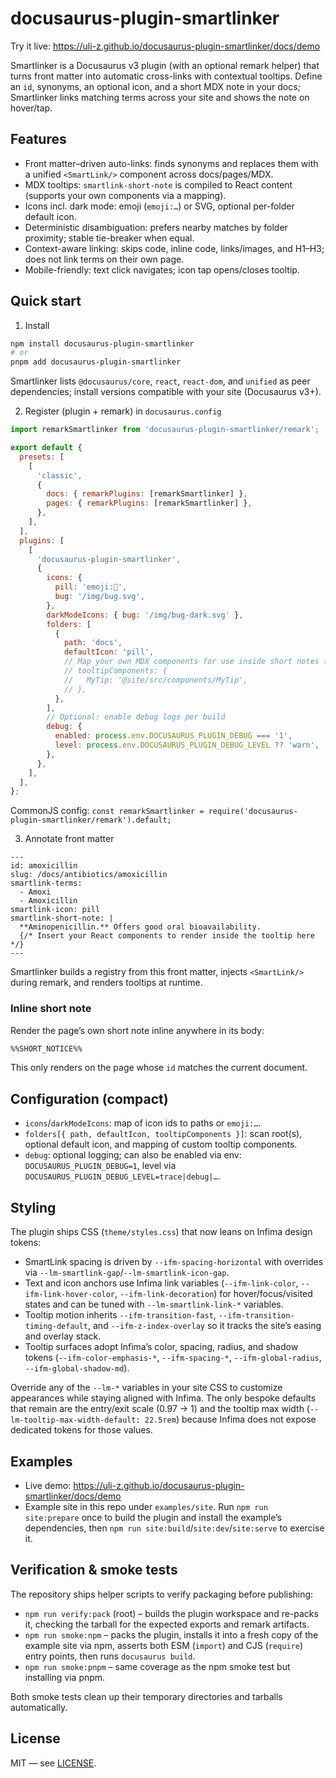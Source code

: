 # docusaurus-plugin-smartlinker

Try it live: https://uli-z.github.io/docusaurus-plugin-smartlinker/docs/demo

Smartlinker is a Docusaurus v3 plugin (with an optional remark helper) that turns front matter into automatic cross-links with contextual tooltips. Define an `id`, synonyms, an optional icon, and a short MDX note in your docs; Smartlinker links matching terms across your site and shows the note on hover/tap.

## Features

- Front matter–driven auto-links: finds synonyms and replaces them with a unified `<SmartLink/>` component across docs/pages/MDX.
- MDX tooltips: `smartlink-short-note` is compiled to React content (supports your own components via a mapping).
- Icons incl. dark mode: emoji (`emoji:…`) or SVG, optional per-folder default icon.
- Deterministic disambiguation: prefers nearby matches by folder proximity; stable tie-breaker when equal.
- Context-aware linking: skips code, inline code, links/images, and H1–H3; does not link terms on their own page.
- Mobile-friendly: text click navigates; icon tap opens/closes tooltip.

## Quick start

1) Install

```bash
npm install docusaurus-plugin-smartlinker
# or
pnpm add docusaurus-plugin-smartlinker
```

Smartlinker lists `@docusaurus/core`, `react`, `react-dom`, and `unified` as peer dependencies; install versions compatible with your site (Docusaurus v3+).

2) Register (plugin + remark) in `docusaurus.config`

```js
import remarkSmartlinker from 'docusaurus-plugin-smartlinker/remark';

export default {
  presets: [
    [
      'classic',
      {
        docs: { remarkPlugins: [remarkSmartlinker] },
        pages: { remarkPlugins: [remarkSmartlinker] },
      },
    ],
  ],
  plugins: [
    [
      'docusaurus-plugin-smartlinker',
      {
        icons: {
          pill: 'emoji:💊',
          bug: '/img/bug.svg',
        },
        darkModeIcons: { bug: '/img/bug-dark.svg' },
        folders: [
          {
            path: 'docs',
            defaultIcon: 'pill',
            // Map your own MDX components for use inside short notes (tooltips)
            // tooltipComponents: {
            //   MyTip: '@site/src/components/MyTip',
            // },
          },
        ],
        // Optional: enable debug logs per build
        debug: {
          enabled: process.env.DOCUSAURUS_PLUGIN_DEBUG === '1',
          level: process.env.DOCUSAURUS_PLUGIN_DEBUG_LEVEL ?? 'warn',
        },
      },
    ],
  ],
};
```

CommonJS config: `const remarkSmartlinker = require('docusaurus-plugin-smartlinker/remark').default;`

3) Annotate front matter

```mdx
---
id: amoxicillin
slug: /docs/antibiotics/amoxicillin
smartlink-terms:
  - Amoxi
  - Amoxicillin
smartlink-icon: pill
smartlink-short-note: |
  **Aminopenicillin.** Offers good oral bioavailability.
  {/* Insert your React components to render inside the tooltip here */}
---
```

Smartlinker builds a registry from this front matter, injects `<SmartLink/>` during remark, and renders tooltips at runtime.

### Inline short note

Render the page’s own short note inline anywhere in its body:

```md
%%SHORT_NOTICE%%
```

This only renders on the page whose `id` matches the current document.

## Configuration (compact)

- `icons`/`darkModeIcons`: map of icon ids to paths or `emoji:…`.
- `folders[{ path, defaultIcon, tooltipComponents }]`: scan root(s), optional default icon, and mapping of custom tooltip components.
- `debug`: optional logging; can also be enabled via env: `DOCUSAURUS_PLUGIN_DEBUG=1`, level via `DOCUSAURUS_PLUGIN_DEBUG_LEVEL=trace|debug|…`.

## Styling

The plugin ships CSS (`theme/styles.css`) that now leans on Infima design tokens:

- SmartLink spacing is driven by `--ifm-spacing-horizontal` with overrides via `--lm-smartlink-gap`/`--lm-smartlink-icon-gap`.
- Text and icon anchors use Infima link variables (`--ifm-link-color`, `--ifm-link-hover-color`, `--ifm-link-decoration`) for hover/focus/visited states and can be tuned with `--lm-smartlink-link-*` variables.
- Tooltip motion inherits `--ifm-transition-fast`, `--ifm-transition-timing-default`, and `--ifm-z-index-overlay` so it tracks the site’s easing and overlay stack.
- Tooltip surfaces adopt Infima’s color, spacing, radius, and shadow tokens (`--ifm-color-emphasis-*`, `--ifm-spacing-*`, `--ifm-global-radius`, `--ifm-global-shadow-md`).

Override any of the `--lm-*` variables in your site CSS to customize appearances while staying aligned with Infima. The only bespoke defaults that remain are the entry/exit scale (0.97 → 1) and the tooltip max width (`--lm-tooltip-max-width-default: 22.5rem`) because Infima does not expose dedicated tokens for those values.

## Examples

- Live demo: https://uli-z.github.io/docusaurus-plugin-smartlinker/docs/demo
- Example site in this repo under `examples/site`. Run `npm run site:prepare` once to build the plugin and install the example’s dependencies, then `npm run site:build`/`site:dev`/`site:serve` to exercise it.

## Verification & smoke tests

The repository ships helper scripts to verify packaging before publishing:

- `npm run verify:pack` (root) – builds the plugin workspace and re-packs it, checking the tarball for the expected exports and remark artifacts.
- `npm run smoke:npm` – packs the plugin, installs it into a fresh copy of the example site via npm, asserts both ESM (`import`) and CJS (`require`) entry points, then runs `docusaurus build`.
- `npm run smoke:pnpm` – same coverage as the npm smoke test but installing via pnpm.

Both smoke tests clean up their temporary directories and tarballs automatically.

## License

MIT — see [LICENSE](./LICENSE).
